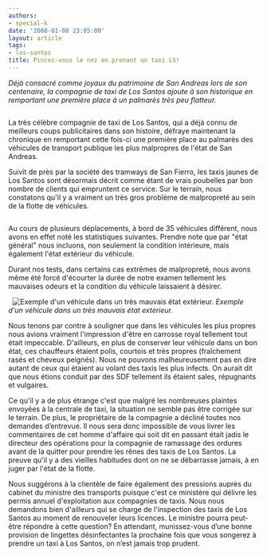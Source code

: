 ```yaml
---
authors:
- special-k
date: '2008-01-08 23:05:00'
layout: article
tags:
- los-santos
title: Pincez-vous le nez en prenant un taxi LS!
---
```



_Déjà consacré comme joyaux du patrimoine de San Andreas lors de son centenaire, la compagnie de taxi de Los Santos ajoute à son historique en remportant une première place à un palmarès très peu flatteur._

![]()

La très célèbre compagnie de taxi de Los Santos, qui a déjà connu de meilleurs coups publicitaires dans son histoire, défraye maintenant la chronique en remportant cette fois-ci une première place au palmarès des véhicules de transport publique les plus malpropres de l'état de San Andreas.

Suivit de près par la société des tramways de San Fierro, les taxis jaunes de Los Santos sont désormais décrit comme étant de vrais poubelles par bon nombre de clients qui empruntent ce service. Sur le terrain, nous constatons qu'il y a vraiment un très gros problème de malpropreté au sein de la flotte de véhicules.

![]()

Au cours de plusieurs déplacements, à bord de 35 véhicules différent, nous avons en effet noté les statistiques suivantes. Prendre note que par "état général" nous incluons, non seulement la condition intérieure, mais également l'état extérieur du véhicule.

Durant nos tests, dans certains cas extrêmes de malpropreté, nous avons même été forcé d'écourter la durée de notre examen tellement les mauvaises odeurs et la condition du véhicule laissaient à désirer.

![]()
![]()
![Exemple d'un véhicule dans un très mauvais état extérieur.]()
_Exemple d'un véhicule dans un très mauvais état extérieur._

Nous tenons par contre à souligner que dans les véhicules les plus propres nous avions vraiment l'impression d'être en carrosse royal tellement tout était impeccable. D'ailleurs, en plus de conserver leur véhicule dans un bon état, ces chauffeurs étaient polis, courtois et très propres (fraîchement rasés et cheveux peignés). Nous ne pouvons malheureusement pas en dire autant de ceux qui étaient au volant des taxis les plus infects. On aurait dit que nous étions conduit par des SDF tellement ils étaient sales, répugnants et vulgaires.

Ce qu'il y a de plus étrange c'est que malgré les nombreuses plaintes envoyées à la centrale de taxi, la situation ne semble pas être corrigée sur le terrain. De plus, le propriétaire de la compagnie a décliné toutes nos demandes d’entrevue. Il nous sera donc impossible de vous livrer les commentaires de cet homme d'affaire qui soit dit en passant était jadis le directeur des opérations pour la compagnie de ramassage des ordures avant de la quitter pour prendre les rênes des taxis de Los Santos. La preuve qu'il y a des vieilles habitudes dont on ne se débarrasse jamais, à en juger par l'état de la flotte.

Nous suggérons à la clientèle de faire également des pressions auprès du cabinet du ministre des transports puisque c'est ce ministère qui délivre les permis annuel d'exploitation aux compagnies de taxis. Nous nous demandons bien d'ailleurs qui se charge de l'inspection des taxis de Los Santos au moment de renouveler leurs licences. Le ministre pourra peut-être répondre à cette question? En attendant, munissez-vous d’une bonne provision de lingettes désinfectantes la prochaine fois que vous songerez à prendre un taxi à Los Santos, on n’est jamais trop prudent.